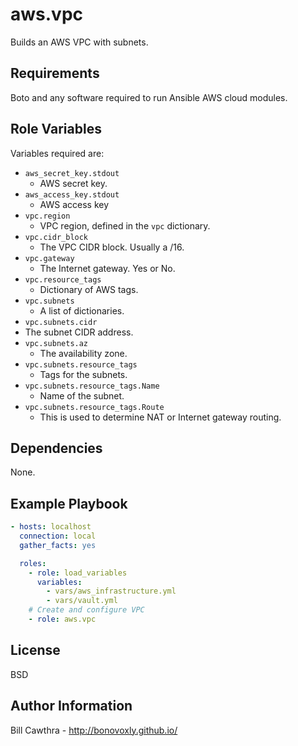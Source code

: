 aws.vpc
=========

Builds an AWS VPC with subnets.

Requirements
------------

Boto and any software required to run Ansible AWS cloud modules.

Role Variables
--------------

Variables required are:

- `aws_secret_key.stdout`
  - AWS secret key.
- `aws_access_key.stdout`
  - AWS access key
- `vpc.region`
  - VPC region, defined in the `vpc` dictionary.
- `vpc.cidr_block`
  - The VPC CIDR block. Usually a /16.
- `vpc.gateway`
  - The Internet gateway.  Yes or No.
- `vpc.resource_tags`
  - Dictionary of AWS tags.
- `vpc.subnets`
  - A list of dictionaries.
- `vpc.subnets.cidr`
 - The subnet CIDR address.
- `vpc.subnets.az`
  - The availability zone.
- `vpc.subnets.resource_tags`
  - Tags for the subnets.
- `vpc.subnets.resource_tags.Name`
  - Name of the subnet.
- `vpc.subnets.resource_tags.Route`
  - This is used to determine NAT or Internet gateway routing.

Dependencies
------------

None.

Example Playbook
----------------

```yaml
- hosts: localhost
  connection: local
  gather_facts: yes

  roles:
    - role: load_variables
      variables:
        - vars/aws_infrastructure.yml
        - vars/vault.yml
    # Create and configure VPC
    - role: aws.vpc
```
License
-------

BSD

Author Information
------------------

Bill Cawthra - http://bonovoxly.github.io/
